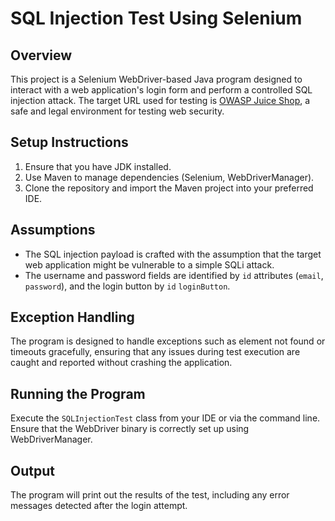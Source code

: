 # SQL Injection Test Using Selenium

## Overview
This project is a Selenium WebDriver-based Java program designed to interact with a web application's login form and perform a controlled SQL injection attack. The target URL used for testing is [OWASP Juice Shop](https://juice-shop.herokuapp.com/#/login), a safe and legal environment for testing web security.

## Setup Instructions
1. Ensure that you have JDK installed.
2. Use Maven to manage dependencies (Selenium, WebDriverManager).
3. Clone the repository and import the Maven project into your preferred IDE.

## Assumptions
- The SQL injection payload is crafted with the assumption that the target web application might be vulnerable to a simple SQLi attack.
- The username and password fields are identified by `id` attributes (`email`, `password`), and the login button by `id` `loginButton`.

## Exception Handling
The program is designed to handle exceptions such as element not found or timeouts gracefully, ensuring that any issues during test execution are caught and reported without crashing the application.

## Running the Program
Execute the `SQLInjectionTest` class from your IDE or via the command line. Ensure that the WebDriver binary is correctly set up using WebDriverManager.

## Output
The program will print out the results of the test, including any error messages detected after the login attempt.
